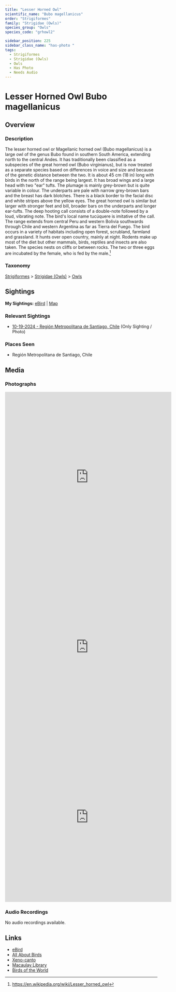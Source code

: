 ```yaml
---
title: "Lesser Horned Owl"
scientific_name: "Bubo magellanicus"
order: "Strigiformes"
family: "Strigidae (Owls)"
species_group: "Owls"
species_code: "grhowl2"

sidebar_position: 225
sidebar_class_name: "has-photo "
tags: 
  - Strigiformes
  - Strigidae (Owls)
  - Owls
  - Has Photo
  - Needs Audio
---
```


# Lesser Horned Owl <span className='sci_name'>Bubo magellanicus</span>

## Overview

### Description
The lesser horned owl or Magellanic horned owl (Bubo magellanicus) is a large owl of the genus Bubo found in southern South America, extending north to the central Andes. It has traditionally been classified as a subspecies of the great horned owl (Bubo virginianus), but is now treated as a separate species based on differences in voice and size and because of the genetic distance between the two.
It is about 45 cm (18 in) long with birds in the north of the range being largest. It has broad wings and a large head with two "ear" tufts. The plumage is mainly grey-brown but is quite variable in colour. The underparts are pale with narrow grey-brown bars and the breast has dark blotches. There is a black border to the facial disc and white stripes above the yellow eyes. The great horned owl is similar but larger with stronger feet and bill, broader bars on the underparts and longer ear-tufts.
The deep hooting call consists of a double-note followed by a loud, vibrating note. The bird's local name tucúquere is imitative of the call.
The range extends from central Peru and western Bolivia southwards through Chile and western Argentina as far as Tierra del Fuego. The bird occurs in a variety of habitats including open forest, scrubland, farmland and grassland. It hunts over open country, mainly at night. Rodents make up most of the diet but other mammals, birds, reptiles and insects are also taken. The species nests on cliffs or between rocks. The two or three eggs are incubated by the female, who is fed by the male.[^1]

[^1]: https://en.wikipedia.org/wiki/Lesser_horned_owl

### Taxonomy
[Strigiformes](/tags/strigiformes) > [Strigidae (Owls)](/tags/strigidae-owls) > [Owls](/tags/owls)


## Sightings

**My Sightings:** [eBird](https://ebird.org/lifelist?r=world&time=life&spp=grhowl2) | [Map](/map?species_code=grhowl2)

### Relevant Sightings

* [10-19-2024 - Región Metropolitana de Santiago, Chile](https://ebird.org/checklist/S199524278) (Only Sighting / Photo)

### Places Seen

* Región Metropolitana de Santiago, Chile



## Media
### Photographs
<iframe src="https://macaulaylibrary.org/asset/625246862/embed" width="550" height="560" frameborder="0" allowfullscreen></iframe>
<iframe src="https://macaulaylibrary.org/asset/625246864/embed" width="550" height="560" frameborder="0" allowfullscreen></iframe>
<iframe src="https://macaulaylibrary.org/asset/625246863/embed" width="550" height="560" frameborder="0" allowfullscreen></iframe>

### Audio Recordings
No audio recordings available.

## Links
* [eBird](https://ebird.org/species/grhowl2) 
* [All About Birds](https://www.allaboutbirds.org/guide/grhowl2) 
* [Xeno-canto](https://www.xeno-canto.org/species/bubo-magellanicus) 
* [Macaulay Library](https://search.macaulaylibrary.org/catalog?taxonCode=grhowl2&sort=rating_rank_desc)
* [Birds of the World](https://birdsoftheworld.org/bow/species/grhowl2)
